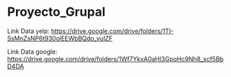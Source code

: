 ﻿# Proyecto_Grupal

Link Data yelp: https://drive.google.com/drive/folders/1TI-SsMnZsNP6t930olEEWbBQdo_yuIZF

Link Data google: https://drive.google.com/drive/folders/1Wf7YkxA0aHI3GpoHc9Nh8_scf5BbD4DA
